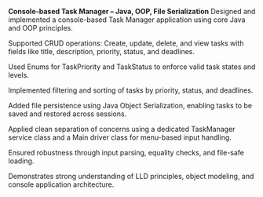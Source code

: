 **Console-based Task Manager – Java, OOP, File Serialization**
Designed and implemented a console-based Task Manager application using core Java and OOP principles.

Supported CRUD operations: Create, update, delete, and view tasks with fields like title, description, priority, status, and deadlines.

Used Enums for TaskPriority and TaskStatus to enforce valid task states and levels.

Implemented filtering and sorting of tasks by priority, status, and deadlines.

Added file persistence using Java Object Serialization, enabling tasks to be saved and restored across sessions.

Applied clean separation of concerns using a dedicated TaskManager service class and a Main driver class for menu-based input handling.

Ensured robustness through input parsing, equality checks, and file-safe loading.

Demonstrates strong understanding of LLD principles, object modeling, and console application architecture.


